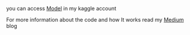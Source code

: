 you can access <a href="https://www.kaggle.com/models/mahdihassani83/rock-paper-scissors-model">Model</a> in my kaggle account 

For more information about the code and how It works read my <a href="https://medium.com/@m.hassani4951383/create-100-winner-ai-in-rock-paper-scissors-against-you-by-neural-network-08eabe382462">Medium</a> blog

